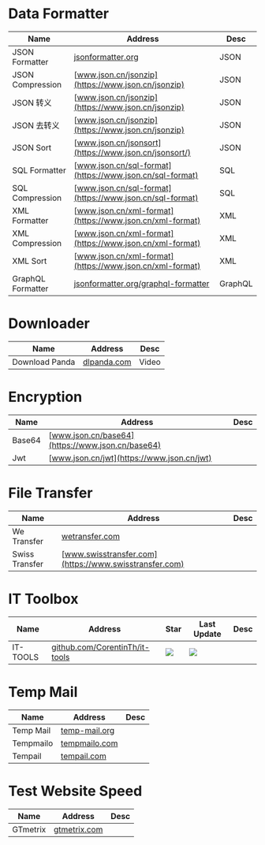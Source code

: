 # Data Formatter
Name| Address | Desc
-|-|-|
JSON Formatter|[jsonformatter.org](https://jsonformatter.org/)|JSON
JSON Compression|[www.json.cn/jsonzip](https://www.json.cn/jsonzip)|JSON
JSON 转义|[www.json.cn/jsonzip](https://www.json.cn/jsonzip)|JSON
JSON 去转义|[www.json.cn/jsonzip](https://www.json.cn/jsonzip)|JSON
JSON Sort|[www.json.cn/jsonsort](https://www.json.cn/jsonsort/)|JSON
SQL Formatter|[www.json.cn/sql-format](https://www.json.cn/sql-format)|SQL
SQL Compression|[www.json.cn/sql-format](https://www.json.cn/sql-format)|SQL
XML Formatter|[www.json.cn/xml-format](https://www.json.cn/xml-format)|XML
XML Compression|[www.json.cn/xml-format](https://www.json.cn/xml-format)|XML
XML Sort|[www.json.cn/xml-format](https://www.json.cn/xml-format)|XML
GraphQL Formatter|[jsonformatter.org/graphql-formatter](https://jsonformatter.org/graphql-formatter)|GraphQL

# Downloader
Name| Address| Desc
-|-|-|
Download Panda|[dlpanda.com](https://dlpanda.com)|Video

# Encryption
Name| Address | Desc
-|-|-|
Base64|[www.json.cn/base64](https://www.json.cn/base64)|
Jwt|[www.json.cn/jwt](https://www.json.cn/jwt)|


# File Transfer
Name| Address | Desc
-|-|-|
We Transfer|[wetransfer.com](https://wetransfer.com)|
Swiss Transfer|[www.swisstransfer.com](https://www.swisstransfer.com)|

# IT Toolbox
Name| Address | Star| Last Update| Desc
-|-|-|-|-|
IT-TOOLS|[github.com/CorentinTh/it-tools](https://github.com/CorentinTh/it-tools)|<img src="https://img.shields.io/github/stars/CorentinTh/it-tools?style=for-the-badge" />|<img src="https://img.shields.io/github/last-commit/CorentinTh/it-tools?style=for-the-badge" />|

# Temp Mail
Name| Address | Desc
-|-|-|
Temp Mail|[temp-mail.org](https://temp-mail.org)|
Tempmailo|[tempmailo.com](https://tempmailo.com)|
Tempail|[tempail.com](https://tempail.com)|

# Test Website Speed
Name| Address | Desc
-|-|-|
GTmetrix|[gtmetrix.com](https://gtmetrix.com/)|
